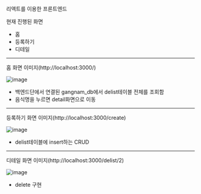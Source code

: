 리액트를 이용한 프론트엔드

현재 진행된 화면
- 홈
- 등록하기
- 디테일

----------------------------------------------------------------------------------------------
홈 화면 이미지(http://localhost:3000/)


![image](https://github.com/mktmf1226/repo_bootcamp/assets/110094602/a97b2992-5ed5-455f-ab40-0bfaa57f1620)
- 백엔드단에서 연결된 gangnam_db에서 delist테이블 전체를 조회함
- 음식명을 누르면 detail화면으로 이동




------------------------------------------------------------------------------------------------
등록하기 화면 이미지(http://localhost:3000/create)


![image](https://github.com/mktmf1226/repo_bootcamp/assets/110094602/bdb01915-d95f-4f91-8e37-3a6125a7a0f5)
- delist테이블에 insert하는 CRUD


-----------------------------------------------------------------------------------------------
디테일 화면 이미지(http://localhost:3000/delist/2)

![image](https://github.com/mktmf1226/repo_bootcamp/assets/110094602/529c0e64-e740-434f-99fe-e40197c731e9)
- delete 구현
